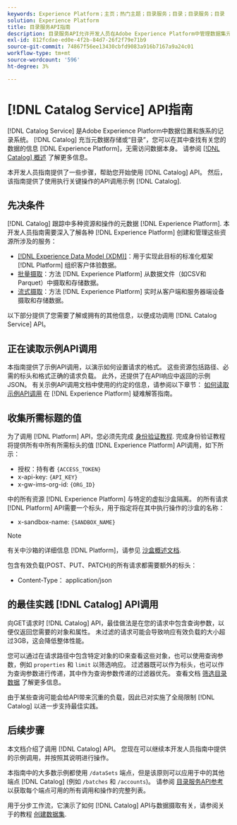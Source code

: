 ```yaml
---
keywords: Experience Platform；主页；热门主题；目录服务；目录；目录服务；目录
solution: Experience Platform
title: 目录服务API指南
description: 目录服务API允许开发人员在Adobe Experience Platform中管理数据集元数据。 参阅本指南，了解如何使用 API 执行关键操作。
exl-id: 812fcdae-ed0e-4f2b-84d7-26f2f79e71b9
source-git-commit: 74867f56ee13430cbfd9083a916b7167a9a24c01
workflow-type: tm+mt
source-wordcount: '596'
ht-degree: 3%

---
```


# [!DNL Catalog Service] API指南

[!DNL Catalog Service] 是Adobe Experience Platform中数据位置和族系的记录系统。 [!DNL Catalog] 充当元数据存储或“目录”，您可以在其中查找有关您的数据的信息 [!DNL Experience Platform]，无需访问数据本身。 请参阅 [[!DNL Catalog] 概述](../home.md) 了解更多信息。

本开发人员指南提供了一些步骤，帮助您开始使用 [!DNL Catalog] API。 然后，该指南提供了使用执行关键操作的API调用示例 [!DNL Catalog].

## 先决条件

[!DNL Catalog] 跟踪中多种资源和操作的元数据 [!DNL Experience Platform]. 本开发人员指南需要深入了解各种 [!DNL Experience Platform] 创建和管理这些资源所涉及的服务：

* [[!DNL Experience Data Model (XDM)]](../../xdm/home.md)：用于实现此目标的标准化框架 [!DNL Platform] 组织客户体验数据。
* [批量摄取](../../ingestion/batch-ingestion/overview.md)：方法 [!DNL Experience Platform] 从数据文件（如CSV和Parquet）中摄取和存储数据。
* [流式摄取](../../ingestion/streaming-ingestion/overview.md)：方法 [!DNL Experience Platform] 实时从客户端和服务器端设备摄取和存储数据。

以下部分提供了您需要了解或拥有的其他信息，以便成功调用 [!DNL Catalog Service] API。

## 正在读取示例API调用

本指南提供了示例API调用，以演示如何设置请求的格式。 这些资源包括路径、必需的标头和格式正确的请求负载。 此外，还提供了在API响应中返回的示例JSON。 有关示例API调用文档中使用的约定的信息，请参阅以下章节： [如何读取示例API调用](../../landing/troubleshooting.md#how-do-i-format-an-api-request) 在 [!DNL Experience Platform] 疑难解答指南。

## 收集所需标题的值

为了调用 [!DNL Platform] API，您必须先完成 [身份验证教程](https://www.adobe.com/go/platform-api-authentication-en). 完成身份验证教程将提供所有中所有所需标头的值 [!DNL Experience Platform] API调用，如下所示：

* 授权：持有者 `{ACCESS_TOKEN}`
* x-api-key: `{API_KEY}`
* x-gw-ims-org-id: `{ORG_ID}`

中的所有资源 [!DNL Experience Platform] 与特定的虚拟沙盒隔离。 的所有请求 [!DNL Platform] API需要一个标头，用于指定将在其中执行操作的沙盒的名称：

* x-sandbox-name: `{SANDBOX_NAME}`

>[!NOTE]
>
>有关中沙箱的详细信息 [!DNL Platform]，请参见 [沙盒概述文档](../../sandboxes/home.md).

包含有效负载(POST、PUT、PATCH)的所有请求都需要额外的标头：

* Content-Type： application/json

## 的最佳实践 [!DNL Catalog] API调用

向GET请求时 [!DNL Catalog] API，最佳做法是在您的请求中包含查询参数，以便仅返回您需要的对象和属性。 未过滤的请求可能会导致响应有效负载的大小超过3GB，这会降低整体性能。

您可以通过在请求路径中包含特定对象的ID来查看这些对象，也可以使用查询参数，例如 `properties` 和 `limit` 以筛选响应。 过滤器既可以作为标头，也可以作为查询参数进行传递，其中作为查询参数传递的过滤器优先。 查看文档 [筛选目录数据](filter-data.md) 了解更多信息。

由于某些查询可能会给API带来沉重的负载，因此已对实施了全局限制 [!DNL Catalog] 以进一步支持最佳实践。

## 后续步骤

本文档介绍了调用 [!DNL Catalog] API。 您现在可以继续本开发人员指南中提供的示例调用，并按照其说明进行操作。

本指南中的大多数示例都使用 `/dataSets` 端点，但是该原则可以应用于中的其他端点 [!DNL Catalog] (例如 `/batches` 和 `/accounts`)。 请参阅 [目录服务API参考](https://www.adobe.io/experience-platform-apis/references/catalog/) 以获取每个端点可用的所有调用和操作的完整列表。

用于分步工作流，它演示了如何 [!DNL Catalog] API与数据摄取有关，请参阅关于的教程 [创建数据集](../datasets/create.md).
